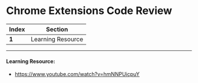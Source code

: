 # Chrome Extensions Code Review

Index | Section
--- | ---
**1** | Learning Resource

___


#### Learning Resource: 

* https://www.youtube.com/watch?v=hmNNPUicpuY
